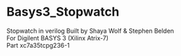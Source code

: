 # Basys3_Stopwatch

Stopwatch in verilog
Built by Shaya Wolf & Stephen Belden  
For Digilent BASYS 3 (Xilinx Atrix-7)  
Part xc7a35tcpg236-1
